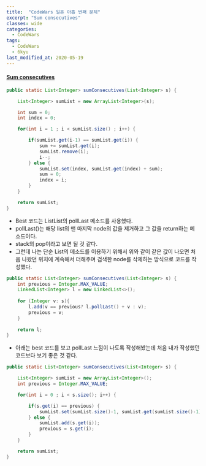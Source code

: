 ```yaml
---
title:  "CodeWars 일흔 아홉 번째 문제"
excerpt: "Sum consecutives"
classes: wide
categories:
  - CodeWars
tags:
  - CodeWars
  - 6kyu
last_modified_at: 2020-05-19
---
```


#### [Sum consecutives](https://www.codewars.com/kata/55eeddff3f64c954c2000059)

```java
public static List<Integer> sumConsecutives(List<Integer> s) {

    List<Integer> sumList = new ArrayList<Integer>(s);

    int sum = 0;
    int index = 0;

    for(int i = 1 ; i < sumList.size() ; i++) {

        if(sumList.get(i-1) == sumList.get(i)) {
            sum += sumList.get(i);
            sumList.remove(i);
            i--;
        } else {
            sumList.set(index, sumList.get(index) + sum);
            sum = 0;
            index = i;
        }
    }

    return sumList;
}
```

* Best 코드는 ListList의 pollLast 메소드를 사용했다.
* pollLast()는 해당 list의 맨 마지막 node의 값을 제거하고 그 값을 return하는 메소드이다.
* stack의 pop이라고 보면 될 것 같다.
* 그런데 나는 단순 List의 메소드를 이용하기 위해서 위와 같이 같은 값이 나오면 처음 나왔던 위치에 계속해서 더해주며 검색한 node를 삭제하는 방식으로 코드를 작성했다.

```java
public static List<Integer> sumConsecutives(List<Integer> s) {
    int previous = Integer.MAX_VALUE;
    LinkedList<Integer> l = new LinkedList<>();
    
    for (Integer v: s){
        l.add(v == previous? l.pollLast() + v : v); 
        previous = v;
    }
    
    return l; 
}
```

* 아래는 best 코드를 보고 pollLast 느낌이 나도록 작성해봤는데 처음 내가 작성했던 코드보다 보기 좋은 것 같다.

```java
public static List<Integer> sumConsecutives(List<Integer> s) {

    List<Integer> sumList = new ArrayList<Integer>();
    int previous = Integer.MAX_VALUE;

    for(int i = 0 ; i < s.size(); i++) {

        if(s.get(i) == previous) {
            sumList.set(sumList.size()-1, sumList.get(sumList.size()-1) + s.get(i));
        } else {
            sumList.add(s.get(i));
            previous = s.get(i);
        }
    }

    return sumList;
}
```

